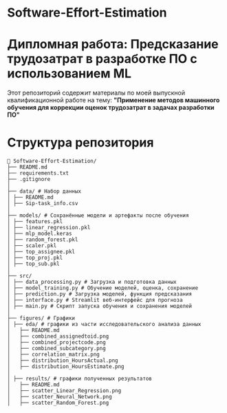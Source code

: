 # Software-Effort-Estimation
# Дипломная работа: Предсказание трудозатрат в разработке ПО с использованием ML

Этот репозиторий содержит материалы по моей выпускной квалификационной работе на тему:
**"Применение методов машинного обучения для коррекции оценок трудозатрат в задачах разработки ПО"**

# Структура репозитория
```
📁 Software-Effort-Estimation/
├── README.md
├── requirements.txt
├── .gitignore
│
├── data/ # Набор данных
│ ├── README.md
│ ├── Sip-task_info.csv
│
├── models/ # Сохранённые модели и артефакты после обучения
│ ├── features.pkl
│ ├── linear_regression.pkl
│ ├── mlp_model.keras
│ ├── random_forest.pkl
│ ├── scaler.pkl
│ ├── top_assignee.pkl
│ ├── top_proj.pkl
│ ├── top_sub.pkl
│
├── src/
│ ├── data_processing.py # Загрузка и подготовка данных
│ ├── model_training.py # Обучение моделей, оценка, сохранение
│ ├── prediction.py # Загрузка моделей, функция предсказания
│ ├── interface.py # Streamlit веб-интерфейс для прогноза
│ ├── main.py # Скрипт запуска обучения и сохранения моделей
│
├── figures/ # Графики
│ ├── eda/ # графики из части исследовательского анализа данных
│   ├── README.md
│   ├── combined_assignedtoid.png
│   ├── combined_projectcode.png
│   ├── combined_subcategory.png
│   ├── correlation_matrix.png
│   ├── distribution_HoursActual.png
│   ├── distribution_HoursEstimate.png
│
│ ├── results/ # графики полученных результатов
│   ├── README.md
│   ├── scatter_Linear_Regression.png
│   ├── scatter_Neural_Network.png
│   ├── scatter_Random_Forest.png


```
